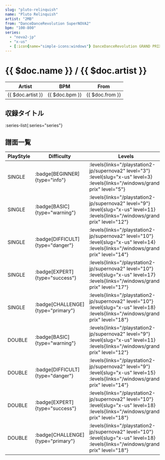 ```yaml
---
slug: "pluto-relinquish"
name: "Pluto Relinquish"
artist: "2MB"
from: "DanceDanceRevolution SuperNOVA2"
bpm: "100-800"
series:
  - "nova2-jp"
  - "x-us"
  - [:icon{name="simple-icons:windows"} DanceDanceRevolution GRAND PRIX](/windows/grand-prix)
---
```


# {{ $doc.name }} / {{ $doc.artist }}

|Artist|BPM|From|
|------|---|----|
|{{ $doc.artist }}|{{ $doc.bpm }}|{{ $doc.from }}|

## 収録タイトル

:series-list{:series="series"}

## 譜面一覧

|PlayStyle|Difficulty|Levels|Notes|Movie|
|---------|----------|------|-----|-----|
|SINGLE| :badge[BEGINNER]{type="info"}| :levels{links="/playstation2-jp/supernova2" level="3"} :level{slug="x-us" level=3}  :levels{links="/windows/grand-prix" level="5"}|47/0||
|SINGLE| :badge[BASIC]{type="warning"}| :levels{links="/playstation2-jp/supernova2" level="9"} :level{slug="x-us" level=11}  :levels{links="/windows/grand-prix" level="12"}|342/36||
|SINGLE| :badge[DIFFICULT]{type="danger"}| :levels{links="/playstation2-jp/supernova2" level="10"} :level{slug="x-us" level=14}  :levels{links="/windows/grand-prix" level="14"}|397/10||
|SINGLE| :badge[EXPERT]{type="success"}| :levels{links="/playstation2-jp/supernova2" level="10"} :level{slug="x-us" level=17}  :levels{links="/windows/grand-prix" level="17"}|546/13||
|SINGLE| :badge[CHALLENGE]{type="primary"}| :levels{links="/playstation2-jp/supernova2" level="10"} :level{slug="x-us" level=18}  :levels{links="/windows/grand-prix" level="18"}|557/17||
|DOUBLE| :badge[BASIC]{type="warning"}| :levels{links="/playstation2-jp/supernova2" level="9"} :level{slug="x-us" level=11}  :levels{links="/windows/grand-prix" level="12"}|325/23||
|DOUBLE| :badge[DIFFICULT]{type="danger"}| :levels{links="/playstation2-jp/supernova2" level="9"} :level{slug="x-us" level=15}  :levels{links="/windows/grand-prix" level="14"}|398/19||
|DOUBLE| :badge[EXPERT]{type="success"}| :levels{links="/playstation2-jp/supernova2" level="10"} :level{slug="x-us" level=18}  :levels{links="/windows/grand-prix" level="18"}|531/3||
|DOUBLE| :badge[CHALLENGE]{type="primary"}| :levels{links="/playstation2-jp/supernova2" level="10"} :level{slug="x-us" level=18}  :levels{links="/windows/grand-prix" level="18"}|562/12||
